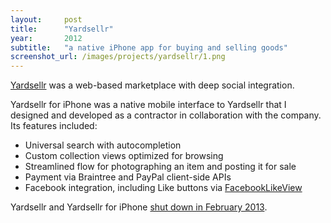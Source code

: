 ```yaml
---
layout:     post
title:      "Yardsellr"
year:       2012
subtitle:   "a native iPhone app for buying and selling goods"
screenshot_url: /images/projects/yardsellr/1.png
---
```


[Yardsellr] was a web-based marketplace with deep social integration.

Yardsellr for iPhone was a native mobile interface to Yardsellr that I designed and
developed as a contractor in collaboration with the company. Its features
included:

* Universal search with autocompletion
* Custom collection views optimized for browsing
* Streamlined flow for photographing an item and posting it for sale
* Payment via Braintree and PayPal client-side APIs
* Facebook integration, including Like buttons via [FacebookLikeView]

Yardsellr and Yardsellr for iPhone [shut down in February 2013].

[Yardsellr]:http://techcrunch.com/2010/11/22/yardsellr-5-million-ebay-facebook/
[shut down in February 2013]:http://techcrunch.com/2013/02/11/yardsellr-the-ebay-for-facebook-becomes-the-latest-casualty-in-social-local-commerce/
[FacebookLikeView]:https://github.com/brow/FacebookLikeView
